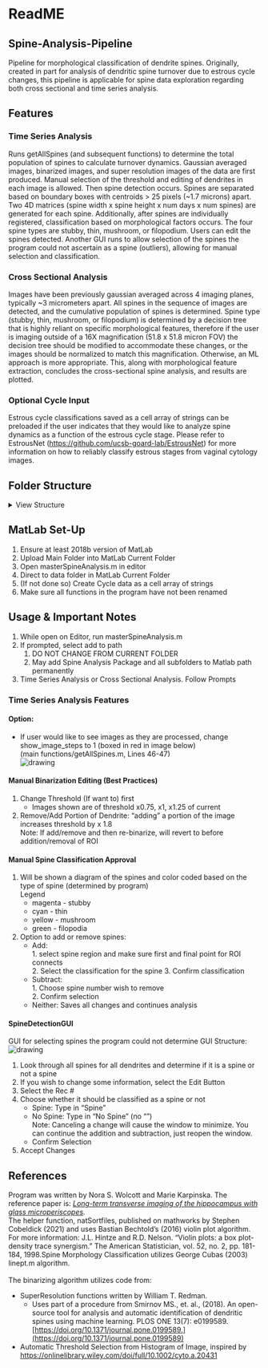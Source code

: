 # ReadME

## Spine-Analysis-Pipeline

Pipeline for morphological classification of dendrite spines.
Originally, created in part for analysis of dendritic spine turnover due to estrous cycle changes, this pipeline is applicable for spine data exploration regarding both cross sectional and time series analysis. 

## Features

### Time Series Analysis
Runs getAllSpines (and subsequent functions) to determine the total population of spines to calculate turnover dynamics. Gaussian averaged images, binarized images, and super resolution images of the data are first produced. Manual selection of the threshold and editing of dendrites in each image is allowed. Then spine detection occurs. Spines are separated based on boundary boxes with centroids > 25 pixels (~1.7 microns) apart. Two 4D matrices (spine width x spine height x num days x num spines) are generated for each spine. Additionally, after spines are individually registered, classification based on morphological factors occurs. The four spine types are stubby, thin, mushroom, or filopodium. Users can edit the spines detected. Another GUI runs to allow selection of the spines the program could not ascertain as a spine (outliers), allowing for manual selection and classification.

### Cross Sectional Analysis

Images have been previously gaussian averaged across 4 imaging planes, typically ~3 micrometers apart. All spines in the sequence of images are detected, and the cumulative population of spines is determined. Spine type (stubby, thin, mushroom, or filopodium) is determined by a decision tree that is highly reliant on specific morphological features, therefore if the user is imaging outside of a 16X magnification (51.8 x 51.8 micron FOV) the decision tree should be modified to accommodate these changes, or the images should be normalized to match this magnification. Otherwise, an ML approach is more appropriate. This, along with morphological feature extraction, concludes the cross-sectional spine analysis, and results are plotted.

### Optional Cycle Input

Estrous cycle classifications saved as a cell array of strings can be preloaded if the user indicates that they would like to analyze spine dynamics as a function of the estrous cycle stage. Please refer to EstrousNet (https://github.com/ucsb-goard-lab/EstrousNet) for more information on how to reliably classify estrous stages from vaginal cytology images.

## Folder Structure

<details>
  <summary>View Structure</summary>
  
  ### Main Folder
  1. README.md
  2. Data Folder
     * ImagesforAnalysis.png
     * cycle.mat (i.e for estrous cycle)
     * binarized
       * binarized images
       * superresolution
            * superresolution images
        * data
          * original images
  3. SpineAnalysisPackage
      * .gitattributes
      * masterSpineAnalysis.m
      * main functions
          * getAllSpines.m
          * crossSectionalSpineAnalysis.m
          * analyzeDendrite_NSWEdit.m
      * subfunctions
          * violinplot.m
          * getManualSpines.m
          * binarizeMeanGausProjection_NSWEdit.m
          * natsortfiles
              * natsortfiles.m
              * natsort.m
              * license.txt
              * html
                  * natsortfiles_doc.html
          * ClassesAndHelpers
              * Violin_2.m
              * pixel_intersection.m
              * linept.m
              * getDendriteInfoClass.m
              * getSpineMorphologyClass.m
              * getFilteredImageClass.m
</details>

## MatLab Set-Up
1. Ensure at least 2018b version of MatLab 
2. Upload Main Folder into MatLab Current Folder
3. Open masterSpineAnalysis.m in editor
4. Direct to data folder in MatLab Current Folder
5. (If not done so) Create Cycle data as a cell array of strings
6. Make sure all functions in the program have not been renamed

## Usage & Important Notes
1. While open on Editor, run masterSpineAnalysis.m
2. If prompted, select add to path
    1. DO NOT CHANGE FROM CURRENT FOLDER
    2. May add Spine Analysis Package and all subfolders to Matlab path permanently
3. Time Series Analysis or Cross Sectional Analysis. Follow Prompts

### Time Series Analysis Features
#### Option:
* If user would like to see images as they are processed, change show_image_steps to 1 (boxed in red in image below)
<br> (main functions/getAllSpines.m, Lines 46-47) </br>
![drawing](https://docs.google.com/drawings/d/17j3hRAn6GlAhZiVCwBNxfo2EApU8rkuzxetJw54Rlg4/export/png)



#### Manual Binarization Editing (Best Practices)
  1. Change Threshold (If want to) first
      * Images shown are of threshold x0.75, x1, x1.25 of current
  2. Remove/Add Portion of Dendrite: “adding” a portion of the image increases threshold by x 1.8
      <br> Note: If add/remove and then re-binarize, will revert to before addition/removal of ROI </br>

#### Manual Spine Classification Approval
1. Will be shown a diagram of the spines and color coded based on the type of spine (determined by program)
<br>Legend</br>
      * magenta - stubby
      * cyan - thin
      * yellow - mushroom
      * green - filopodia
2. Option to add or remove spines:
   * Add:
     <br> 1. select spine region and make sure first and final point for ROI connects  </br> 
        2. Select the classification for the spine
        3. Confirm classification
   * Subtract:
        <br> 1. Choose spine number wish to remove </br>
        2. Confirm selection
   * Neither: Saves all changes and continues analysis

#### SpineDetectionGUI
GUI for selecting spines the program could not determine
    GUI Structure:
<br>![drawing](https://docs.google.com/drawings/d/1o0OSf1Kc4vRM7I8bdtr34yE2cf0N_oBoMo3K8hjxRKs/export/png)</br>
1. Look through all spines for all dendrites and determine if it is a spine or not a spine
2. If you wish to change some information, select the Edit Button
3. Select the Rec #
4. Choose whether it should be classified as a spine or not
    * Spine: Type in “Spine”
    * No Spine: Type in “No Spine” (no “”)
   <br>Note: Canceling a change will cause the window to minimize. You can continue the addition and subtraction, just reopen the window.</br>
    * Confirm Selection
5. Accept Changes

## References

Program was written by Nora S. Wolcott and Marie Karpinska. The reference paper is:
    _[Long-term transverse imaging of the hippocampus with glass microperiscopes](https://elifesciences.org/articles/75391)._
<br>The helper function, natSortfiles, published on mathworks by Stephen Cobeldick (2021) and uses Bastian Bechtold’s (2016) violin plot algorithm. For more information: J.L. Hintze and R.D. Nelson. “Violin plots: a box plot-density trace synergism.” The American Statistician, vol. 52, no. 2, pp. 181-184, 1998.Spine Morphology Classification utilizes George Cubas (2003) linept.m algorithm.</br>
<br>The binarizing algorithm utilizes code from:</br>
  * SuperResolution functions written by William T. Redman.
    * Uses part of a procedure from Smirnov MS., et. al., (2018). An open-source tool for analysis and automatic identification of dendritic spines using machine learning. PLOS ONE 13(7): e0199589. [https://doi.org/10.1371/journal.pone.0199589.](https://doi.org/10.1371/journal.pone.0199589)
  * Automatic Threshold Selection from Histogram of Image, inspired by https://onlinelibrary.wiley.com/doi/full/10.1002/cyto.a.20431

